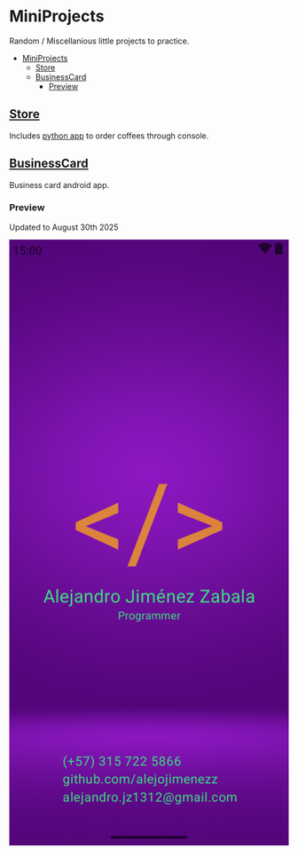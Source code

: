 # MiniProjects
Random / Miscellanious little projects to practice.


- [MiniProjects](#miniprojects)
  - [Store](#store)
  - [BusinessCard](#businesscard)
    - [Preview](#preview)


## [Store](/Store)

Includes [python app](/Store/coffee.py) to order coffees through console.

## [BusinessCard](/BusinessCard)

Business card android app.

### Preview

Updated to August 30th 2025

<img width="800" alt="image" src="./assets/BusinessCardPreview.png" />